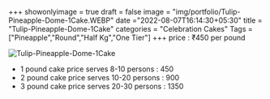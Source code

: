 +++
showonlyimage = true
draft = false
image = "img/portfolio/Tulip-Pineapple-Dome-1Cake.WEBP"
date ="2022-08-07T16:14:30+05:30"
title = "Tulip-Pineapple-Dome-1Cake"
categories = "Celebration Cakes"
Tags = ["Pineapple","Round","Half Kg","One Tier"]
+++
price : ₹450 per pound
<!--more-->
![Tulip-Pineapple-Dome-1Cake](/img/portfolio/Tulip-Pineapple-Dome-1Cake.WEBP)
* 1 pound cake price serves 8-10 persons : 450
* 2 pound cake price serves 10-20 persons : 900
* 3 pound cake price serves 20-30 persons : 1350
